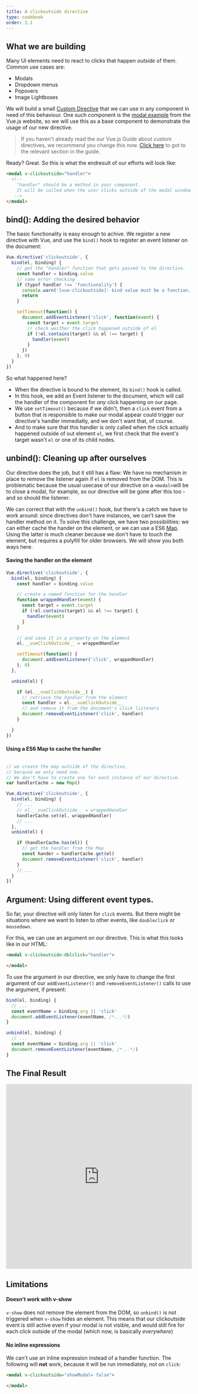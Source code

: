 ```yaml
---
title: A clickoutside directive
type: cookbook
order: 2.1
---
```


## What we are building

Many UI elements need to react to clicks that happen *outside* of them. Common use cases are:

* Modals
* Dropdown menus
* Popovers
* Image Lightboxes

We will build a small [Custom Directive](https://vuejs.org/v2/guide/custom-directive.html) that we can use in any component in need of this behaviour. One such component is the [modal example](https://vuejs.org/v2/examples/modal.html) from the Vue.js website, so we will use this as a base component to demonstrate the usage of our new directive.

> If you haven't already read the our Vue.js Guide about custom directives, we recommend you change this now. [Click here](../guide/custom-directive.html) to got to the relevant section in the guide.

Ready? Great. So this is what the endresult of our efforts will look like:

```html
<modal v-clickoutside="handler">
  <!--  
    "handler" should be a method in your component.
    It will be called when the user clicks outside of the modal window
   -->
</modal>
```

## bind(): Adding the desired behavior

The basic functionality is easy enough to achive. We register a new directive with Vue, and use the `bind()` hook to register an event listener on the document:

```javascript
Vue.directive('clickoutside', {
  bind(el, binding) {
    // get the "handler" function that gets passed to the directive.
    const handler = binding.value
    // some error checking
    if (typof handler !== 'functionality') {
      console.warn('[vue-clickoutside]: bind value must be a function.')
      return
    }

    setTimeout(function() {
      document.addEventListener('click', function(event) {
        const target = event.target
        // check weither the click happened outside of el
        if (!el.contains(target) && el !== target) {
          handler(event)
        }
      })
    }, 0)
  }
})
```

So what happened here?

* When the directive is bound to the element, its `bind()` hook is called.
* In this hook, we add an Event listener to the document, which will call the handler of the component for *any* click happening on our page.
* We use `setTimeout()` because if we didn't, then a `click` event from a button that is responsible to make our modal appear could trigger our directive's handler immediatly, and we don't want that, of course.
* And to make sure that this handler is only called when the click actually happened outside of out element `el`, we first check that the event's target wasn't `el` or one of its child nodes.

## unbind(): Cleaning up after ourselves

Our directive does the job, but it still has a flaw: We have no mechanism in place to remove the listener again if `el` is removed from the DOM. This is problematic because the usual usecase of our directive on a `<modal>`will be to close a modal, for example, so our directive will be gone after this too - and so should the listener.

We can correct that with the `unbind()` hook, but there's a catch we have to work around: since directives don't have instances, we can't save the handler method on it. To solve this challenge, we have two possibilities: we can either cache the hander on the element, or we can use a ES6 [Map](https://developer.mozilla.org/de/docs/Web/JavaScript/Reference/Global_Objects/Map). Using the latter is much cleaner because we don't have to touch the element, but requires a polyfill for older browsers. We will show you both ways here.

#### Saving the handler on the element

```JavaScript
Vue.directive('clickoutside', {
  bind(el, binding) {
    const handler = binding.value

    // create a named function for the handler
    function wrappedHandler(event) {
      const target = event.target
      if (!el.contains(target) && el !== target) {
        handler(event)
      }
    }

    // and save it in a property on the element
    el.__vueClickOutside__ = wrappedHandler

    setTimeout(function() {
      document.addEventListener('click', wrappedHandler)
    }, 0)
  },

  unbind(el) {

    if (el.__vueClickOutside__) {
      // retrieve the handler from the element
      const handler = el.__vueClickOutside__
      // and remove it from the document's click listeners
      document.removeEventListener('click', handler)
    }

  }
})
```

#### Using a ES6 Map to cache the handler

```JavaScript

// we create the map outside of the directive,
// because we only need one.
// We don't have to create one for each instance of our directive.
var handlerCache = new Map()

Vue.directive('clickoutside', {
  bind(el, binding) {
    // ...
    // el.__vueClickOutside__ = wrappedHandler
    handlerCache.set(el, wrappedHandler)
    // ...
  },
  unbind(el) {

    if (handlerCache.has(el)) {
      // get the handler from the Map
      const hander = handlerCache.get(el)
      document.removeEventListener('click', handler)
    }
    // ...
  }
})
```
## Argument: Using different event types.

So far, your directive will only listen for `click` events. But there might be situations where we want to listen to other events, like `doubleclick` or `mousedown`.

For this, we can use an argument on our directive. This is what this looks like in our HTML:
```html
<modal v-clickoutside:dblclick="handler">

</modal>
```

To use the argument in our directive, we only have to change the first argument of our `addEventListener()` and `removeEventListener()` calls to use the argument, if present:

```JavaScript
bind(el, binding) {
  // ...
  const eventName = binding.arg || 'click'
  document.addEventListener(eventName, /*...*/)
}

unbind(el, binding) {
  // ...
  const eventName = binding.arg || 'click'
  document.removeEventListener(eventName, /*...*/)
}
```

## The Final Result

<iframe width="100%" height="500" src="https://jsfiddle.net/Linusborg/g5sh3rcu/embedded/result,html,js,css" allowfullscreen="allowfullscreen" frameborder="0"></iframe>
<script async src="//"></script>

## Limitations

#### Doesn't work with v-show

`v-show` does not remove the element from the DOM, so `unbind()` is not triggered when `v-show` hides an element. This means that our clickoutside event is still active even if your modal is not visible, and would still fire for each click outside of the modal (which now, is basically *everywhere*)

#### No inline expressions

We can't use an inline expression instead of a handler function. The following will **not** work, because it will be run immediately, not on `click`:

```html
<modal v-clickoutside="showModal= false">

</modal>
```
